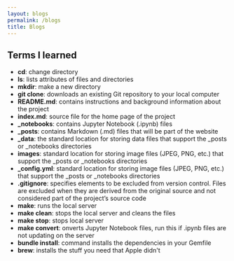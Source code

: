 ```yaml
---
layout: blogs
permalink: /blogs
title: Blogs
---
```


## Terms I learned
- **cd**: change directory
- **ls**: lists attributes of files and directories
- **mkdir**: make a new directory
- **git clone**: downloads an existing Git repository to your local computer
- **README.md**: contains instructions and background information about the project
- **index.md**: source file for the home page of the project
- **_notebooks**: contains Jupyter Notebook (.ipynb) files
- **_posts**: contains Markdown (.md) files that will be part of the website
- **_data**: the standard location for storing data files that support the _posts or _notebooks directories
- **images**: standard location for storing image files (JPEG, PNG, etc.) that support the _posts or _notebooks directories
- **_config.yml**: standard location for storing image files (JPEG, PNG, etc.) that support the _posts or _notebooks directories
- **.gitignore**: specifies elements to be excluded from version control. Files are excluded when they are derived from the original source and not considered part of the project’s source code
- **make**: runs the local server
- **make clean**: stops the local server and cleans the files
- **make stop**: stops local server
- **make convert**: onverts Jupyter Notebook files, run this if .ipynb files are not updating on the server
- **bundle install**: command installs the dependencies in your Gemfile
- **brew**: installs the stuff you need that Apple didn't
